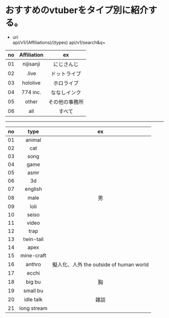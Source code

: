 # おすすめのvtuberをタイプ別に紹介する。  

- uri  
api/v1/(Affiliations)/(types)
api/v1/search&q=

|no|Affiliation|ex|
|:---:|:---:|:---:|
|01|nijisanji|にじさんじ|
|02|.live|ドットライブ|
|03|hololive|ホロライブ|
|04|774 inc.|ななしインク|
|05|other|その他の事務所|
|06|all|すべて|
  
---  

|no|type|ex|
|:---:|:---:|:---:|
|01|animal||
|02|cat||
|03|song||
|04|game||
|05|asmr||
|06|3d||
|07|english||
|08|male|男|
|09|loli||
|10|seiso||
|11|video||
|12|trap||
|13|twin-tail||
|14|apex||
|15|mine-craft||
|16|anthro|擬人化、人外 the outside of human world|
|17|ecchi||
|18|big bu|胸|
|19|small bu||
|20|idle talk|雑談|
|21|long stream||